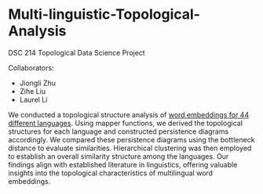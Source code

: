 # Multi-linguistic-Topological-Analysis

DSC 214 Topological Data Science Project

Collaborators:
* Jiongli Zhu
* Zihe Liu
* Laurel Li

We conducted a topological structure analysis of [word embeddings for 44 different languages](https://fasttext.cc/docs/en/aligned-vectors.html). Using mapper functions, we derived the topological structures for each language and constructed persistence diagrams accordingly. We compared these persistence diagrams using the bottleneck distance to evaluate similarities. Hierarchical clustering was then employed to establish an overall similarity structure among the languages. Our findings align with established literature in linguistics, offering valuable insights into the topological characteristics of multilingual word embeddings.
